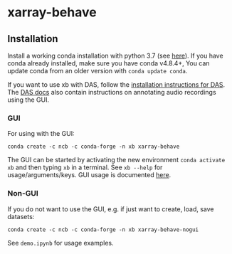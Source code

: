 # xarray-behave

## Installation
Install a working conda installation with python 3.7 (see [here](https://docs.conda.io/en/latest/miniconda.html)). If you have conda already installed, make sure you have conda v4.8.4+, You can update conda from an older version with `conda update conda`.

If you want to use xb with DAS, follow the [installation instructions for DAS](https://janclemenslab.org/das/install.html).
The [DAS docs](https://janclemenslab.org/das) also contain instructions on annotating audio recordings using the GUI.

### GUI
For using with the GUI:
```shell
conda create -c ncb -c conda-forge -n xb xarray-behave
```
The GUI can be started by activating the new environment `conda activate xb` and then typing `xb` in a terminal. See `xb --help` for usage/arguments/keys.
GUI usage is documented [here](https://janclemenslab.org/das/tutorials_gui/tutorials_gui.html).

### Non-GUI
If you do not want to use the GUI, e.g. if just want to create, load, save datasets:
```shell
conda create -c ncb -c conda-forge -n xb xarray-behave-nogui
```

See `demo.ipynb` for usage examples.
